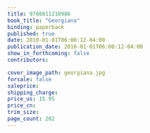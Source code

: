 ```yaml
---
title: 9780811218986
book_title: "Georgiana"
binding: paperback
published: true
date: 2010-01-01T06:00:12-04:00
publication_date: 2010-01-01T06:00:12-04:00
show_in_forthcoming: false
contributors:

cover_image_path: georgiana.jpg
forsale: false
saleprice:
shipping_charge:
price_us: 15.95
price_cn:
trim_size:
page_count: 202
---
```


